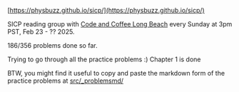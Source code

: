 
[https://physbuzz.github.io/sicp/](https://physbuzz.github.io/sicp/)

SICP reading group with [Code and Coffee Long Beach](https://www.meetup.com/code-and-coffee-long-beach) every Sunday at 3pm PST, Feb 23 - ?? 2025.

186/356 problems done so far.

Trying to go through all the practice problems :) Chapter 1 is done

BTW, you might find it useful to copy and paste the markdown form of the practice problems at [src/_problemsmd/](https://github.com/physbuzz/sicp/tree/master/src/_problemsmd/)
